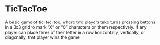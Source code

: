 # TicTacToe

A basic game of tic-tac-toe, where two players take turns pressing buttons in a 3x3 grid to mark “X” or “O” characters on them respectively. 
If any player can place three of their letter in a row horizontally, vertically, or diagonally, that player wins the game.

